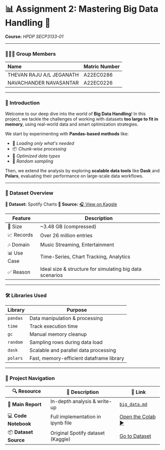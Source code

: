 # 📊 Assignment 2: Mastering Big Data Handling 🚀

**Course:** *HPDP SECP3133-01*

---

### 🧑‍🤝‍🧑 Group Members

| Name                     | Matric Number |
| :----------------------- | :------------ |
| THEVAN RAJU A/L JEGANATH | A22EC0286     |
| NAVACHANDER NAVASANTAR   | A22EC0226     |

---

### 🌟 Introduction

Welcome to our deep dive into the world of **Big Data Handling**!
In this project, we tackle the challenges of working with datasets **too large to fit in memory**, using real-world data and smart optimization strategies.

We start by experimenting with **Pandas-based methods** like:

* 🚪 *Loading only what's needed*
* 📦 *Chunk-wise processing*
* 🧠 *Optimized data types*
* 🎯 *Random sampling*

Then, we extend the analysis by exploring **scalable data tools** like **Dask** and **Polars**, evaluating their performance on large-scale data workflows.

---

### 🎵 Dataset Overview

**📂 Dataset:** Spotify Charts
**🔗 Source:** [🎧 View on Kaggle](https://www.kaggle.com/datasets/dhruvildave/spotify-charts)

| Feature     | Description                                              |
| ----------- | -------------------------------------------------------- |
| 💾 Size     | \~3.48 GB (compressed)                                   |
| 📈 Records  | Over 26 million entries                                  |
| 🎶 Domain   | Music Streaming, Entertainment                           |
| 📊 Use Case | Time-Series, Chart Tracking, Analytics                   |
| ✅ Reason    | Ideal size & structure for simulating big data scenarios |

---

### 🛠️ Libraries Used

| Library  | Purpose                        |
| -------- | ------------------------------ |
| `pandas` | Data manipulation & processing |
| `time`   | Track execution time           |
| `gc`     | Manual memory cleanup          |
| `random` | Sampling rows during data load |
| `dask` | Scalable and parallel data processing |
| `polars` | Fast, memory-efficient dataframe library |



---

### 🔗 Project Navigation

| 🔍 Resource           | 📄 Description                    | 🔗 Link                                                                     |
| --------------------- | --------------------------------- | --------------------------------------------------------------------------- |
| 🧠 **Main Report**    | In-depth analysis & write-up      | [`big_data.md`](big_data.md)                                                |
| 💻 **Code Notebook**  | Full implementation in ipynb file | [Open the Colab ▶️](big_data.ipynb)        |
| 📦 **Dataset Source** | Original Spotify dataset (Kaggle) | [Go to Dataset](https://www.kaggle.com/datasets/dhruvildave/spotify-charts) |
